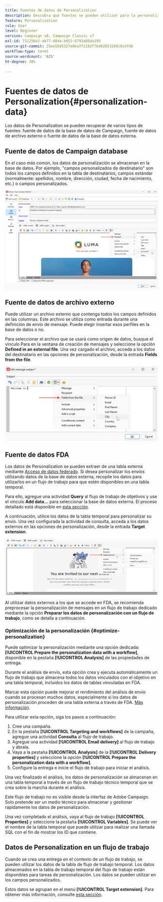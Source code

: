 ```yaml
---
title: Fuentes de datos de Personalization
description: Descubra qué fuentes se pueden utilizar para la personalización
feature: Personalization
role: User
level: Beginner
version: Campaign v8, Campaign Classic v7
exl-id: 711256e2-ab77-404a-b052-6793a85da193
source-git-commit: 25ee55d5327e0ba7f2192f7b462853269c8cbf46
workflow-type: tm+mt
source-wordcount: '625'
ht-degree: 38%

---
```


# Fuentes de datos de Personalization{#personalization-data}

Los datos de Personalization se pueden recuperar de varios tipos de fuentes: fuente de datos de la base de datos de Campaign, fuente de datos de archivo externo o fuente de datos de la base de datos externa.

## Fuente de datos de Campaign database

En el caso más común, los datos de personalización se almacenan en la base de datos. Por ejemplo, &quot;campos personalizados de destinatario&quot; son todos los campos definidos en la tabla de destinatarios, campos estándar (normalmente: apellidos, nombre, dirección, ciudad, fecha de nacimiento, etc.) o campos personalizados.

![Campos personalizados de campaña en un correo electrónico](assets/perso-campaign-datasource.png)


## Fuente de datos de archivo externo

Puede utilizar un archivo externo que contenga todos los campos definidos en las columnas. Este archivo se utiliza como entrada durante una definición de envío de mensaje. Puede elegir insertar esos perfiles en la base de datos o no.

Para seleccionar el archivo que se usará como origen de datos, busque el vínculo Para en la ventana de creación de mensajes y seleccione la opción **Defined in an external file**. Una vez cargado el archivo, acceda a los datos del destinatario en las opciones de personalización, desde la entrada **Fields from the file**.

![Datos de Personalization de un archivo](assets/perso-from-file.png)


## Fuente de datos FDA

Los datos de Personalization se pueden extraer de una tabla externa mediante [Acceso de datos federado](../connect/fda.md).  Si desea personalizar los envíos utilizando datos de la base de datos externa, recopile los datos para utilizarlos en un flujo de trabajo para que estén disponibles en una tabla temporal.

Para ello, agregue una actividad **Query** al flujo de trabajo de objetivos y use el vínculo **Add data...** para seleccionar la base de datos externa. El proceso detallado está disponible en [esta sección](../../automation/workflow/query.md#adding-data).

A continuación, utilice los datos de la tabla temporal para personalizar su envío. Una vez configurada la actividad de consulta, acceda a los datos externos en las opciones de personalización, desde la entrada **Target extension**.

![Datos de Personalization de una base de datos externa](assets/perso-external-db.png)

Al utilizar datos externos a los que se accede en FDA, se recomienda preprocesar la personalización de mensajes en un flujo de trabajo dedicado mediante la opción **Preparar los datos de personalización con un flujo de trabajo**, como se detalla a continuación.

### Optimización de la personalización {#optimize-personalization}

Puede optimizar la personalización mediante una opción dedicada: **[!UICONTROL Prepare the personalization data with a workflow]**, disponible en la pestaña **[!UICONTROL Analysis]** de las propiedades de entrega.

Durante el análisis de envío, esta opción crea y ejecuta automáticamente un flujo de trabajo que almacena todos los datos vinculados con el objetivo en una tabla temporal, incluidos los datos de tablas vinculadas en FDA.

Marcar esta opción puede mejorar el rendimiento del análisis de envío cuando se procesan muchos datos, especialmente si los datos de personalización proceden de una tabla externa a través de FDA. [Más información](../connect/fda.md).

Para utilizar esta opción, siga los pasos a continuación:

1. Cree una campaña.
1. En la pestaña **[!UICONTROL Targeting and workflows]** de la campaña, agregue una actividad **Consulta** al flujo de trabajo.
1. Agregue una actividad **[!UICONTROL Email delivery]** al flujo de trabajo y ábrala.
1. Vaya a la pestaña **[!UICONTROL Analysis]** de la **[!UICONTROL Delivery properties]** y seleccione la opción **[!UICONTROL Prepare the personalization data with a workflow]**.
1. Configure la entrega e inicie el flujo de trabajo para iniciar el análisis.

Una vez finalizado el análisis, los datos de personalización se almacenan en una tabla temporal a través de un flujo de trabajo técnico temporal que se crea sobre la marcha durante el análisis.

Este flujo de trabajo no es visible desde la interfaz de Adobe Campaign. Solo pretende ser un medio técnico para almacenar y gestionar rápidamente los datos de personalización.

Una vez completado el análisis, vaya al flujo de trabajo **[!UICONTROL Properties]** y seleccione la pestaña **[!UICONTROL Variables]**. Se puede ver el nombre de la tabla temporal que puede utilizar para realizar una llamada SQL con el fin de mostrar los ID que contiene.

## Datos de Personalization en un flujo de trabajo

Cuando se crea una entrega en el contexto de un flujo de trabajo, se pueden utilizar los datos de la tabla de flujo de trabajo temporal. Los datos almacenados en la tabla de trabajo temporal del flujo de trabajo están disponibles para tareas de personalización. Los datos se pueden utilizar en los campos personalizados.

Estos datos se agrupan en el menú **[!UICONTROL Target extension]**. Para obtener más información, consulte [esta sección](../../automation/workflow/use-workflow-data.md#target-data).
